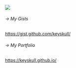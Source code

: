 [![](https://github-readme-stats.vercel.app/api?username=keyskull&show_icons=true)](https://github.com/anuraghazra/github-readme-stats) 

###### -> My Gists
https://gist.github.com/keyskull/


###### -> My Portfolio
https://keyskull.github.io/




<!--
**keyskull/keyskull** is a ✨ _special_ ✨ repository because its `README.md` (this file) appears on your GitHub profile.


Here are some ideas to get you started:

- 🔭 I’m currently working on ...
- 🌱 I’m currently learning ...
- 👯 I’m looking to collaborate on ...
- 🤔 I’m looking for help with ...
- 💬 Ask me about ...
- 📫 How to reach me: ...
- 😄 Pronouns: ...
- ⚡ Fun fact: ...
-->
